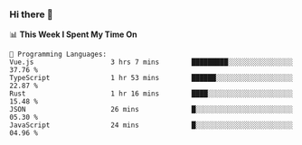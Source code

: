 ### Hi there 👋

<!--
**CrazyCollin/crazycollin** is a ✨ _special_ ✨ repository because its `README.md` (this file) appears on your GitHub profile.

Here are some ideas to get you started:

- 🔭 I’m currently working on ...
- 🌱 I’m currently learning ...
- 👯 I’m looking to collaborate on ...
- 🤔 I’m looking for help with ...
- 💬 Ask me about ...
- 📫 How to reach me: ...
- 😄 Pronouns: ...
- ⚡ Fun fact: ...
-->

<!--START_SECTION:waka-->
📊 **This Week I Spent My Time On** 

```text
💬 Programming Languages: 
Vue.js                   3 hrs 7 mins        █████████░░░░░░░░░░░░░░░░   37.76 % 
TypeScript               1 hr 53 mins        ██████░░░░░░░░░░░░░░░░░░░   22.87 % 
Rust                     1 hr 16 mins        ████░░░░░░░░░░░░░░░░░░░░░   15.48 % 
JSON                     26 mins             █░░░░░░░░░░░░░░░░░░░░░░░░   05.30 % 
JavaScript               24 mins             █░░░░░░░░░░░░░░░░░░░░░░░░   04.96 % 
```


<!--END_SECTION:waka-->
